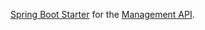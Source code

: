 [Spring Boot Starter](http://docs.spring.io/spring-boot/docs/current/reference/htmlsingle/#using-boot-starter) for the [Management API](https://www.eclipse.org/hawkbit/documentation/interfaces/management-api.html).